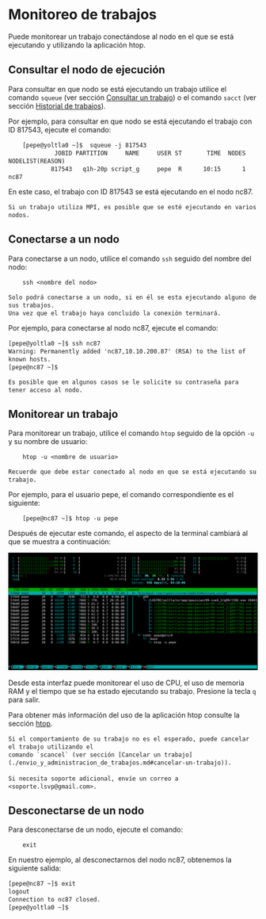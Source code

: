 # Monitoreo de trabajos

Puede monitorear un trabajo conectándose al nodo en el que se está ejecutando y utilizando 
la aplicación htop.

## Consultar el nodo de ejecución

Para consultar en que nodo se está ejecutando un trabajo utilice el comando `squeue` 
(ver sección [Consultar un trabajo](./envio_y_administracion_de_trabajos.md#consultar-un-trabajo)) o el comando `sacct` (ver sección 
[Historial de trabajos](./historial_de_trabajos.md)).

Por ejemplo, para consultar en que nodo se está ejecutando el trabajo con ID 817543, 
ejecute el comando:
```
    [pepe@yoltla0 ~]$  squeue -j 817543
             JOBID PARTITION     NAME     USER ST       TIME  NODES NODELIST(REASON)
            817543   q1h-20p script_g     pepe  R      10:15      1 nc87
```

En este caso, el trabajo con ID 817543 se está ejecutando en el nodo nc87.

```admonish note title="NOTA"
Si un trabajo utiliza MPI, es posible que se esté ejecutando en varios nodos. 
```

## Conectarse a un nodo

Para conectarse a un nodo, utilice el comando `ssh` seguido del nombre del nodo:
```
    ssh <nombre del nodo>
```

```admonish note title="NOTA"
Solo podrá conectarse a un nodo, si en él se esta ejecutando alguno de sus trabajos. 
Una vez que el trabajo haya concluido la conexión terminará.
```

Por ejemplo, para conectarse al nodo nc87, ejecute el comando:
```
[pepe@yoltla0 ~]$ ssh nc87
Warning: Permanently added 'nc87,10.10.200.87' (RSA) to the list of known hosts.
[pepe@nc87 ~]$ 
```

```admonish note title="NOTA"
Es posible que en algunos casos se le solicite su contraseña para tener acceso al nodo.
```

## Monitorear un trabajo

Para monitorear un trabajo, utilice el comando `htop` seguido de la opción `-u` y su 
nombre de usuario:
```
    htop -u <nombre de usuario>
```

```admonish note title="NOTA"
Recuerde que debe estar conectado al nodo en que se está ejecutando su trabajo.
```

Por ejemplo, para el usuario pepe, el comando correspondiente es el siguiente:
```
    [pepe@nc87 ~]$ htop -u pepe
```

Después de ejecutar este comando, el aspecto de la terminal cambiará al que se muestra 
a continuación:
<center>

![INTERFAZ](./images/htop/interfaz.png)
</center>

Desde esta interfaz puede monitorear el uso de CPU, el uso de memoria RAM y el tiempo 
que se ha estado ejecutando su trabajo. Presione la tecla `q` para salir. 


Para obtener más información del uso de la aplicación htop consulte la sección [htop](./htop.md).

```admonish note title="NOTA"
Si el comportamiento de su trabajo no es el esperado, puede cancelar el trabajo utilizando el 
comando `scancel` (ver sección [Cancelar un trabajo](./envio_y_administracion_de_trabajos.md#cancelar-un-trabajo)).

Si necesita soporte adicional, envíe un correo a <soporte.lsvp@gmail.com>.
```

## Desconectarse de un nodo

Para desconectarse de un nodo, ejecute el comando:
```
    exit
```

En nuestro ejemplo, al desconectarnos del nodo nc87, obtenemos la siguiente salida:
```
[pepe@nc87 ~]$ exit
logout
Connection to nc87 closed.
[pepe@yoltla0 ~]$
```